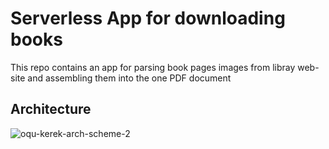# Serverless App for downloading books

This repo contains an app for parsing book pages images from libray web-site and assembling them into the one PDF document

## Architecture

![oqu-kerek-arch-scheme-2](https://github.com/Dauren-Delmukhambetov/congenial-garbanzo/assets/5857843/755ec5ab-e22d-4046-802d-421573b1f8d6)


